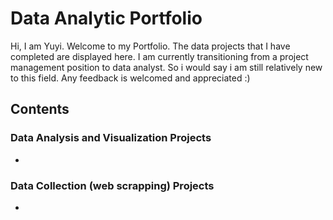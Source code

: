 # Data Analytic Portfolio
Hi, I am Yuyi.  Welcome to my Portfolio.
The data projects that I have completed are displayed here.
I am currently transitioning from a project management position to data analyst. 
So i would say i am still relatively new to this field. Any feedback is welcomed and appreciated :)


## Contents
### Data Analysis and Visualization Projects
- 

### Data Collection (web scrapping) Projects
- 
